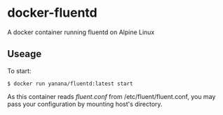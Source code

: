 # docker-fluentd
A docker container running fluentd on Alpine Linux

## Useage

To start:

```
$ docker run yanana/fluentd:latest start
```

As this container reads _fluent.conf_ from /etc/fluent/fluent.conf, you may pass your configuration by mounting host's directory.
